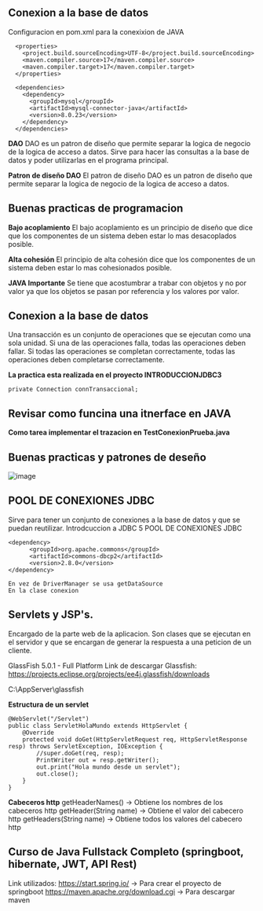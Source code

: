 ## Conexion a la base de datos

Configuracion en pom.xml para la conexixion de JAVA

```
  <properties>
    <project.build.sourceEncoding>UTF-8</project.build.sourceEncoding>
    <maven.compiler.source>17</maven.compiler.source>
    <maven.compiler.target>17</maven.compiler.target>
  </properties>

  <dependencies>
    <dependency>
      <groupId>mysql</groupId>
      <artifactId>mysql-connector-java</artifactId>
      <version>8.0.23</version>
    </dependency>
  </dependencies>

```

**DAO**
DAO es un patron de diseño que permite separar la logica de negocio de la logica de acceso a datos.
Sirve para hacer las consultas a la base de datos y poder utilizarlas en el programa principal.

**Patron de diseño DAO**
El patron de diseño DAO es un patron de diseño que permite separar la logica de negocio de la logica de acceso a datos.

## Buenas practicas de programacion

**Bajo acoplamiento**
El bajo acoplamiento es un principio de diseño que dice que los componentes de un sistema deben estar lo mas desacoplados posible.

**Alta cohesión**
El principio de alta cohesión dice que los componentes de un sistema deben estar lo mas cohesionados posible.

**JAVA Importante**
Se tiene que acostumbrar a trabar con objetos y no por valor ya que los objetos se pasan por referencia y los valores por valor.

## Conexion a la base de datos

Una transacción es un conjunto de operaciones que se ejecutan como una sola unidad. Si una de las operaciones falla, todas las operaciones deben fallar. Si todas las operaciones se completan correctamente, todas las operaciones deben completarse correctamente.

**La practica esta realizada en el proyecto INTRODUCCIONJDBC3**

```
private Connection connTransaccional;
```

## **Revisar como funcina una itnerface en JAVA**

**Como tarea implementar el trazacion en TestConexionPrueba.java**

## Buenas practicas y patrones de deseño

![image](https://user-images.githubusercontent.com/99310007/192063823-5fc9d6d8-9303-42ee-abd7-655819f86a18.png)

## POOL DE CONEXIONES JDBC

Sirve para tener un conjunto de conexiones a la base de datos y que se puedan reutilizar.
Introdcuccion a JDBC 5 POOL DE CONEXIONES JDBC

```
<dependency>
      <groupId>org.apache.commons</groupId>
      <artifactId>commons-dbcp2</artifactId>
      <version>2.8.0</version>
</dependency>

En vez de DriverManager se usa getDataSource
En la clase conexion
```

## Servlets y JSP's.
Encargado de la parte web de la aplicacion.
Son clases que se ejecutan en el servidor y que se encargan de generar la respuesta a una peticion de un cliente.

GlassFish 5.0.1 - Full Platform
Link de descargar Glassfish: https://projects.eclipse.org/projects/ee4j.glassfish/downloads

C:\AppServer\glassfish


**Estructura de un servlet**
```
@WebServlet("/Servlet")
public class ServletHolaMundo extends HttpServlet {
    @Override
    protected void doGet(HttpServletRequest req, HttpServletResponse resp) throws ServletException, IOException {
        //super.doGet(req, resp);
        PrintWriter out = resp.getWriter();
        out.print("Hola mundo desde un servlet");
        out.close();
    }
}
```
**Cabeceros http**
getHeaderNames() -> Obtiene los nombres de los cabeceros http
getHeader(String name) -> Obtiene el valor del cabecero http
getHeaders(String name) -> Obtiene todos los valores del cabecero http


## Curso de Java Fullstack Completo (springboot, hibernate, JWT, API Rest)

Link utilizados:
 https://start.spring.io/ -> Para crear el proyecto de springboot
 https://maven.apache.org/download.cgi -> Para descargar maven

